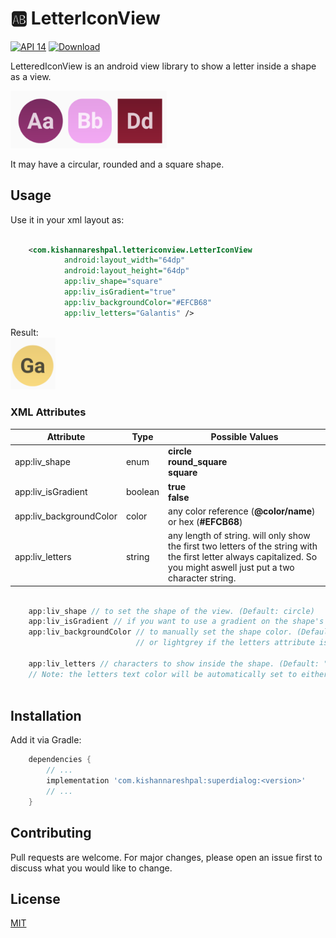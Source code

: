 # 🆎 LetterIconView 

[![API 14](https://img.shields.io/badge/API-14%2B-brightgreen.svg?style=flat)](https://android-arsenal.com/api?level=14) [![Download](https://api.bintray.com/packages/kishannareshpal/maven/lettericonview/images/download.svg?version=1.0.0) ](https://bintray.com/kishannareshpal/maven/lettericonview/1.0.0/link)

LetteredIconView is an android view library to show a letter inside a shape as a view.


<img src="./images/screenshot.png" width="250px">

It may have a circular, rounded and a square shape.

## Usage

Use it in your xml layout as:
```xml

    <com.kishannareshpal.lettericonview.LetterIconView
            android:layout_width="64dp"
            android:layout_height="64dp"
            app:liv_shape="square"
            app:liv_isGradient="true"
            app:liv_backgroundColor="#EFCB68"
            app:liv_letters="Galantis" />

```

Result: <br>
<img src="./images/screenshot2.png" width="72px">


### XML Attributes

| Attribute                | Type    | Possible Values                                                                                           | 
| ------------------------ | ------- | --------------------------------------------------------------------------------------------------------- |
| app:liv_shape            | enum    | <b>circle<br>round_square<br>square</b>                                                                   |
| app:liv_isGradient       | boolean | <b>true<br>false</b>                                                                                      |
| app:liv_backgroundColor  | color   | any color reference (<b>@color/name</b>) or hex (<b>#EFCB68</b>)                                          |
| app:liv_letters          | string  | any length of string. will only show the first two letters of the string with  the first letter always capitalized. So you might aswell just put a two character string. |

```java

    app:liv_shape // to set the shape of the view. (Default: circle)
    app:liv_isGradient // if you want to use a gradient on the shape's color. (Default: true)
    app:liv_backgroundColor // to manually set the shape color. (Default: a color based on the first letter, 
                            // or lightgrey if the letters attribute is not set)
                            
    app:liv_letters // characters to show inside the shape. (Default: "" – EMPTY)
    // Note: the letters text color will be automatically set to either Light or a Dark color based on the liv_backgroundColor that is set.
        
```


## Installation

Add it via Gradle:
```gradle
    dependencies {
        // ...
        implementation 'com.kishannareshpal:superdialog:<version>'
        // ...
    }
```


## Contributing
Pull requests are welcome. For major changes, please open an issue first to discuss what you would like to change.


## License
[MIT](https://choosealicense.com/licenses/mit/)